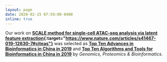```yaml
---
layout: page
date: 2020-02-15 07:59:00-0400
inline: true
---
```


Our work on  <b>[SCALE method for single-cell ATAC-seq analysis via latent feature extraction](https://www.nature.com/articles/s41467-019-12630-7#citeas){:target="https://www.nature.com/articles/s41467-019-12630-7#citeas"}</b> was selected as [<b>Top Ten Advances in Bioinformatics in China in 2019</b>](http://gpb.big.ac.cn/news/1010) and 
[<b>Top Ten Algorithms and Tools for Bioinformatics in China in 2019</b>](http://gpb.big.ac.cn/news/1008) 
by <i>Genomics, Proteomics & Bioinformatics</i>.
